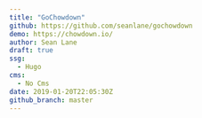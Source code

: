 ```yaml
---
title: "GoChowdown"
github: https://github.com/seanlane/gochowdown
demo: https://chowdown.io/
author: Sean Lane
draft: true
ssg:
  - Hugo
cms:
  - No Cms
date: 2019-01-20T22:05:30Z
github_branch: master
---
```

